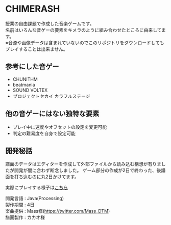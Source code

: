 # CHIMERASH

授業の自由課題で作成した音楽ゲームです。  
名前はいろんな音ゲーの要素をキメラのように組み合わせたところに由来してます。  
※音源や画像データは含まれていないのでこのリポジトリをダウンロードしてもプレイすることは出来ません。

## 参考にした音ゲー
- CHUNITHM
- beatmania
- SOUND VOLTEX
- プロジェクトセカイ カラフルステージ

## 他の音ゲーにはない独特な要素
- プレイ中に速度やオフセットの設定を変更可能
- 判定の難易度を自身で設定可能

## 開発秘話
譜面のデータはエディターを作成して外部ファイルから読み込む構想が有りましたが開発が間に合わず断念しました。
ゲーム部分の作成が2日で終わった、後譜面を打ち込むのに丸2日かけてます。


実際にプレイする様子は[こちら](https://youtu.be/4N_rrQbWVqM)

開発言語 : Java(Processing)  
製作期間 : 4日  
楽曲提供 : Mass様(https://twitter.com/Mass_DTM)  
譜面製作 : カカオ様  
